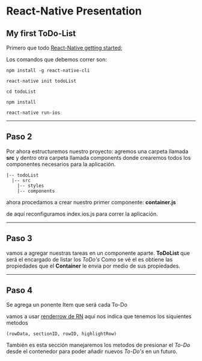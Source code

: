# React-Native Presentation
## My first ToDo-List  
Primero que todo [React-Native getting started](https://facebook.github.io/react-native/docs/getting-started.html#content);

Los comandos que debemos correr son:

 `npm install -g react-native-cli`

`react-native init todoList`

`cd todoList`

`npm install`

`react-native run-ios`
<hr>

## Paso 2

Por ahora estructuremos nuestro proyecto:
agremos una carpeta llamada **src** y dentro otra carpeta llamada components donde crearemos todos los componentes necesarios para la aplicación.


    |-- todoList
      |-- src
        |-- styles
        |-- components
ahora procedamos a crear nuestro primer componente:
**container.js**

de aquí reconfiguramos index.ios.js para correr la aplicación.

<hr>

## Paso 3
vamos a agregar nuestras tareas en un componente aparte.
**ToDoList** que será el encargado de listar los _ToDo's_
Como se vé el es obtiene las propiedades que el **Container** le envia por medio de sus propiedades.


<hr>

## Paso 4
Se agrega un ponente Item que será cada To-Do

vamos a usar [renderrow de RN](https://facebook.github.io/react-native/docs/listview.html#renderrow)
aquí nos indica que tenemos los siquientes metodos

 `(rowData, sectionID, rowID, highlightRow)`

También es esta sección manejaremos los metodos de presionar el _To-Do_ desde el contenedor para poder añadir nuevos _To-Do's_ en un futuro.
